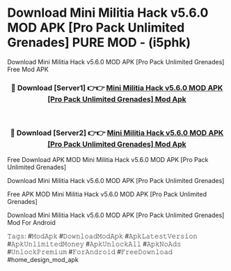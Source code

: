 # Download Mini Militia Hack v5.6.0 MOD APK [Pro Pack Unlimited Grenades] PURE MOD - (i5phk)
Download Mini Militia Hack v5.6.0 MOD APK [Pro Pack Unlimited Grenades] Free Mod APK

<div align="center">
<h3>🔴 Download [Server1] 👉👉 <a href="https://apk-comot.site?title=Mini_Militia_Hack_v5.6.0_MOD_APK_[Pro_Pack_Unlimited_Grenades]">Mini Militia Hack v5.6.0 MOD APK [Pro Pack Unlimited Grenades] Mod Apk</a></h3><br>

<h3>🔴 Download [Server2] 👉👉 <a href="https://apk-comot.site?title=Mini_Militia_Hack_v5.6.0_MOD_APK_[Pro_Pack_Unlimited_Grenades]">Mini Militia Hack v5.6.0 MOD APK [Pro Pack Unlimited Grenades] Mod Apk</a></h3>
</div>


Free Download APK MOD Mini Militia Hack v5.6.0 MOD APK [Pro Pack Unlimited Grenades]

Download Mini Militia Hack v5.6.0 MOD APK [Pro Pack Unlimited Grenades] 

Free APK MOD Mini Militia Hack v5.6.0 MOD APK [Pro Pack Unlimited Grenades] 

Download Mini Militia Hack v5.6.0 MOD APK [Pro Pack Unlimited Grenades] Mod For Android

𝚃𝚊𝚐𝚜: #𝙼𝚘𝚍𝙰𝚙𝚔 #𝙳𝚘𝚠𝚗𝚕𝚘𝚊𝚍𝙼𝚘𝚍𝙰𝚙𝚔 #𝙰𝚙𝚔𝙻𝚊𝚝𝚎𝚜𝚝𝚅𝚎𝚛𝚜𝚒𝚘𝚗 #𝙰𝚙𝚔𝚄𝚗𝚕𝚒𝚖𝚒𝚝𝚎𝚍𝙼𝚘𝚗𝚎𝚢 #𝙰𝚙𝚔𝚄𝚗𝚕𝚘𝚌𝚔𝙰𝚕𝚕 #𝙰𝚙𝚔𝙽𝚘𝙰𝚍𝚜 #𝚄𝚗𝚕𝚘𝚌𝚔𝙿𝚛𝚎𝚖𝚒𝚞𝚖 #𝙵𝚘𝚛𝙰𝚗𝚍𝚛𝚘𝚒𝚍 #𝙵𝚛𝚎𝚎𝙳𝚘𝚠𝚗𝚕𝚘𝚊𝚍 #home_design_mod_apk
